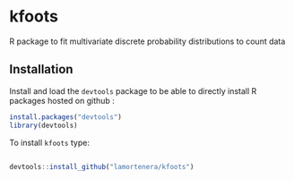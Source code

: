 kfoots
======

R package to fit multivariate discrete probability distributions to count data

## Installation

Install and load the `devtools` package to be able to directly install R packages hosted on github :

```R
install.packages("devtools")
library(devtools)
```

To install `kfoots` type:

```R

devtools::install_github("lamortenera/kfoots")
```
